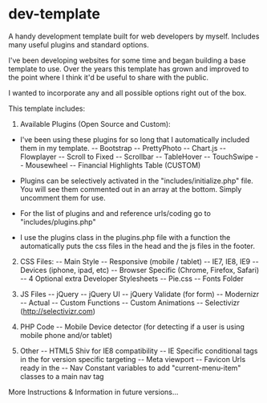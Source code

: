# dev-template
A handy development template built for web developers by myself. Includes many useful plugins and standard options.

I've been developing websites for some time and began building a base template to use. Over the years 
this template has grown and improved to the point where I think it'd be useful to share with the public.

I wanted to incorporate any and all possible options right out of the box.

This template includes:

1. Available Plugins (Open Source and Custom):
* I've been using these plugins for so long that I automatically included them in my template.
-- Bootstrap
-- PrettyPhoto
-- Chart.js
-- Flowplayer
-- Scroll to Fixed
-- Scrollbar
-- TableHover
-- TouchSwipe
-- Mousewheel
-- Financial Highlights Table (CUSTOM)

* Plugins can be selectively activated in the "includes/initialize.php" file. You will see them commented out 
in an array at the bottom. Simply uncomment them for use. 
* For the list of plugins and and reference urls/coding go to "includes/plugins.php"
* I use the plugins class in the plugins.php file with a function the automatically puts the css files in the head 
and the js files in the footer.

2. CSS Files:
-- Main Style
-- Responsive (mobile / tablet)
-- IE7, IE8, IE9
-- Devices (iphone, ipad, etc)
-- Browser Specific (Chrome, Firefox, Safari)
-- 4 Optional extra Developer Stylesheets
-- Pie.css
-- Fonts Folder

3. JS Files
-- jQuery
-- jQuery UI
-- jQuery Validate (for form)
-- Modernizr
-- Actual
-- Custom Functions
-- Custom Animations
-- Selectivizr (http://selectivizr.com)

4. PHP Code
-- Mobile Device detector (for detecting if a user is using mobile phone and/or tablet)

5. Other
-- HTML5 Shiv for IE8 compatibility
-- IE Specific conditional tags in the <html> for version specific targeting
-- Meta viewport
-- Favicon Urls ready in the <head>
-- Nav Constant variables to add "current-menu-item" classes to a main nav <a> tag

More Instructions & Information in future versions...
